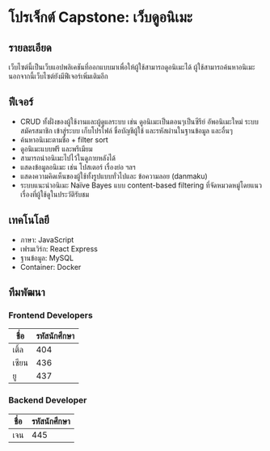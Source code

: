 # โปรเจ็กต์ Capstone: เว็บดูอนิเมะ

## รายละเอียด

เว็บไซต์นี้เป็นเว็บแอปพลิเคชันที่ออกแบบมาเพื่อให้ผู้ใช้สามารถดูอนิเมะได้ ผู้ใช้สามารถค้นหาอนิเมะ นอกจากนี้เว็บไซต์ยังมีฟีเจอร์เพิ่มเติมอีก

## ฟีเจอร์

* CRUD  ทั้งฝั่งของผู้ใช้งานและผู้ดูแลระบบ เช่น ดูอนิเมะเป็นตอนๆเป็นซีรีย์ อัพอนิเมะใหม่ ระบบสมัครสมาชิก เข้าสู่ระบบ เก็บโปรไฟล์ ชื่อบัญชีผู้ใช้ และรหัสผ่านในฐานข้อมูล และอื่นๆ
* ค้นหาอนิเมะตามชื่อ + filter sort
* ดูอนิเมะแบบฟรี และพรีเมียม
* สามารถนำอนิเมะไปไว้ในดูภายหลังได้
* แสดงข้อมูลอนิเมะ เช่น โปสเตอร์ เรื่องย่อ ฯลฯ
* แสดงความคิดเห็นของผู้ใช้ทั้งรูปแบบทั่วไปและ ข้อความลอย (danmaku)
* ระบบแนะนำอนิเมะ Naïve Bayes แบบ content-based filtering ที่จัดหมวดหมู่โดยแนวเรื่องที่ผู้ใช้ดูในประวัติรับชม

## เทคโนโลยี

* ภาษา: JavaScript
* เฟรมเวิร์ก: React Express
* ฐานข้อมูล: MySQL
* Container: Docker

## ทีมพัฒนา

### Frontend Developers

| ชื่อ    | รหัสนักศึกษา |
|--------|--------------|
| เติ้ล  | 404          |
| เซียน | 436          |
| ยู     | 437          |

### Backend Developer

| ชื่อ  | รหัสนักศึกษา |
|-------|--------------|
| เจน  | 445          |